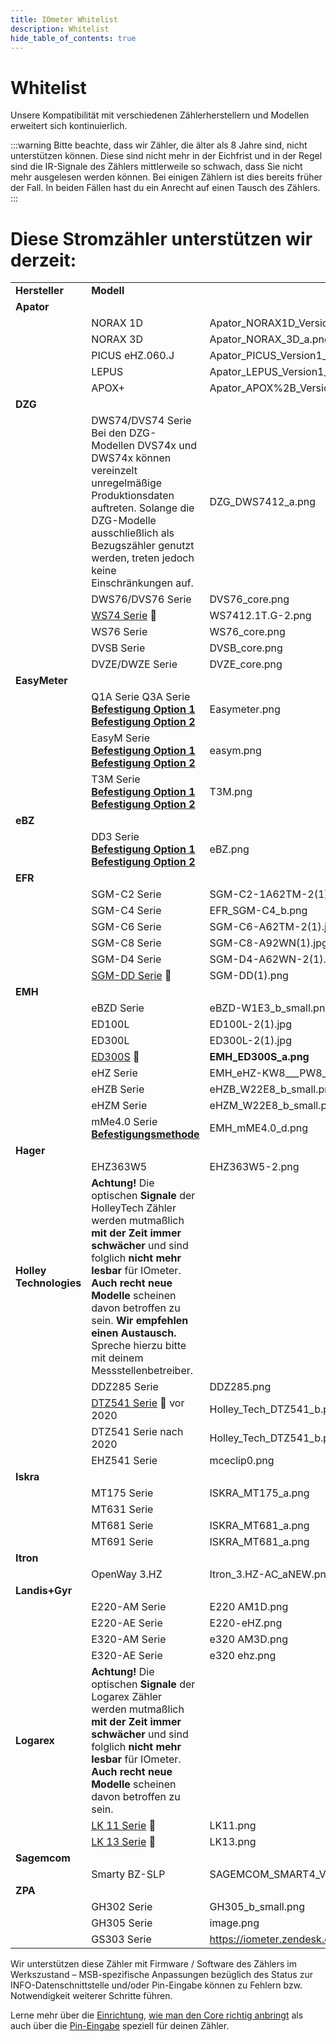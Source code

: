 ```yaml
---
title: IOmeter Whitelist
description: Whitelist 
hide_table_of_contents: true
---
```

# Whitelist

Unsere Kompatibilität mit verschiedenen Zählerherstellern und Modellen erweitert sich kontinuierlich.


:::warning
Bitte beachte, dass wir Zähler, die älter als 8 Jahre sind, nicht unterstützen können. Diese sind nicht mehr in der Eichfrist und in der Regel sind die IR-Signale des Zählers mittlerweile so schwach, dass Sie nicht mehr ausgelesen werden können. Bei einigen Zählern ist dies bereits früher der Fall. In beiden Fällen hast du ein Anrecht auf einen Tausch des Zählers.
:::

# Diese Stromzähler unterstützen wir derzeit:
|  |  |  |
| --- | --- | --- |
| **Hersteller** | **Modell** |  |
| **Apator** |  |  |
|  | NORAX 1D | Apator_NORAX1D_Version1_small.png |
|  | NORAX 3D | Apator_NORAX_3D_a.png |
|  | PICUS eHZ.060.J | Apator_PICUS_Version1_B.png |
|  | LEPUS | Apator_LEPUS_Version1_small.png |
|  | APOX+ | Apator_APOX%2B_Version1_small.png |
| **DZG** |  |  |
|  | DWS74/DVS74 Serie Bei den DZG-Modellen DVS74x und DWS74x können vereinzelt unregelmäßige Produktionsdaten auftreten. Solange die DZG-Modelle ausschließlich als Bezugszähler genutzt werden, treten jedoch keine Einschränkungen auf. | DZG_DWS7412_a.png |
|  | DWS76/DVS76 Serie | DVS76_core.png |
|  | [WS74 Serie](https://iometer.zendesk.com/hc/de/articles/7544021515933#h_01HSXPD88WM9R5QAABYMCD1HSE) 🔦 | WS7412.1T.G-2.png |
|  | WS76 Serie | WS76_core.png |
|  | DVSB Serie | DVSB_core.png |
|  | DVZE/DWZE Serie | DVZE_core.png |
| **EasyMeter** |  |  |
|  | Q1A Serie  Q3A Serie  **[Befestigung Option 1](https://iometer.zendesk.com/hc/de/articles/7535406508061#h_01HSXWPK5PS10B3N0XXFDA9RGC)**  **[Befestigung Option 2](https://iometer.zendesk.com/hc/de/articles/7535406508061#01HSXWXQFT3FRKZTD062C23KJ9)** | Easymeter.png |
|  | EasyM Serie  **[Befestigung Option 1](https://iometer.zendesk.com/hc/de/articles/7535406508061#h_01HSXWPK5PS10B3N0XXFDA9RGC)**  **[Befestigung Option 2](https://iometer.zendesk.com/hc/de/articles/7535406508061#01HSXWXQFT3FRKZTD062C23KJ9)** | easym.png |
|  | T3M Serie  **[Befestigung Option 1](https://iometer.zendesk.com/hc/de/articles/7535406508061#h_01HSXWPK5PS10B3N0XXFDA9RGC)**  **[Befestigung Option 2](https://iometer.zendesk.com/hc/de/articles/7535406508061#01HSXWXQFT3FRKZTD062C23KJ9)** | T3M.png |
| **eBZ** |  |  |
|  | DD3 Serie  **[Befestigung Option 1](https://iometer.zendesk.com/hc/de/articles/7560649884189#h_01HSXWPK5PS10B3N0XXFDA9RGC)**  **[Befestigung Option 2](https://iometer.zendesk.com/hc/de/articles/7560649884189#01HSXWXQFT3FRKZTD062C23KJ9)** | eBZ.png |
| **EFR** |  |  |
|  | SGM-C2 Serie | SGM-C2-1A62TM-2(1).jpg |
|  | SGM-C4 Serie | EFR_SGM-C4_b.png |
|  | SGM-C6 Serie | SGM-C6-A62TM-2(1).jpg |
|  | SGM-C8 Serie | SGM-C8-A92WN(1).jpg |
|  | SGM-D4 Serie | SGM-D4-A62WN-2(1).jpg |
|  | [SGM-DD Serie](https://iometer.zendesk.com/hc/de/articles/7543983791133#01J82S7RA07Y9K1WAJFY3SGBGP) 🔦 | SGM-DD(1).png |
| **EMH** |  |  |
|  | eBZD Serie | eBZD-W1E3_b_small.png |
|  | ED100L | ED100L-2(1).jpg |
|  | ED300L | ED300L-2(1).jpg |
|  | [ED300S](https://iometer.zendesk.com/hc/de/articles/7559610141725-EMH-Informationen-zur-Pin-Eingabe#h_01GXX9NV4BCD248N37CJYJ562J) 🔦 | **EMH_ED300S_a.png** |
|  | eHZ Serie | EMH_eHZ-KW8___PW8_b.png |
|  | eHZB Serie | eHZB_W22E8_b_small.png |
|  | eHZM Serie | eHZM_W22E8_b_small.png |
|  | mMe4.0 Serie  [**Befestigungsmethode**](https://iometer.zendesk.com/hc/de/articles/7520868053021#h_01GGYZ3P1C7BEG9Y7KH7E68VWF) | EMH_mME4.0_d.png |
| **Hager** |  |  |
|  | EHZ363W5 | EHZ363W5-2.png |
| **Holley Technologies** | **Achtung!**  Die optischen **Signale** der HolleyTech Zähler werden mutmaßlich **mit der Zeit immer schwächer** und sind folglich **nicht mehr lesbar** für IOmeter. **Auch recht neue Modelle** scheinen davon betroffen zu sein.  **Wir empfehlen einen Austausch.** Spreche hierzu bitte mit deinem Messstellenbetreiber. | |
|  | DDZ285 Serie | DDZ285.png |
|  | [DTZ541 Serie](https://iometer.zendesk.com/hc/de/articles/7544159527709#h_01GXRCRR28PMHMJVW01C8JHPBD) 🔦 vor 2020 | Holley_Tech_DTZ541_b.png |
|  | DTZ541 Serie nach 2020 | Holley_Tech_DTZ541_b.png |
|  | EHZ541 Serie | mceclip0.png |
| **Iskra** |  |  |
|  | MT175 Serie | ISKRA_MT175_a.png |
|  | MT631 Serie |  |
|  | MT681 Serie | ISKRA_MT681_a.png |
|  | MT691 Serie | ISKRA_MT681_a.png |
| **Itron** |  |  |
|  | OpenWay 3.HZ | Itron_3.HZ-AC_aNEW.png |
| **Landis+Gyr** |  |  |
|  | E220-AM Serie | E220 AM1D.png |
|  | E220-AE Serie | E220-eHZ.png |
|  | E320-AM Serie | e320 AM3D.png |
|  | E320-AE Serie | e320 ehz.png |
| **Logarex** | **Achtung!**  Die optischen **Signale** der Logarex Zähler werden mutmaßlich **mit der Zeit immer schwächer** und sind folglich **nicht mehr lesbar** für IOmeter. **Auch recht neue Modelle** scheinen davon betroffen zu sein. | |
|  | [LK 11 Serie](https://iometer.zendesk.com/hc/de/articles/17776509272861) 🔦 | LK11.png |
|  | [LK 13 Serie](https://iometer.zendesk.com/hc/de/articles/17776509272861) 🔦 | LK13.png |
| **Sagemcom** |  |  |
|  | Smarty BZ-SLP | SAGEMCOM_SMART4_Version1_B.png |
| **ZPA** |  |  |
|  | GH302 Serie | GH305_b_small.png |
|  | GH305 Serie | image.png |
|  | GS303 Serie | https://iometer.zendesk.com/hc/article_attachments/10336273193885 |

Wir unterstützen diese Zähler mit Firmware / Software des Zählers im Werkszustand – MSB-spezifische Anpassungen bezüglich des Status zur INFO-Datenschnittstelle und/oder Pin-Eingabe können zu Fehlern bzw. Notwendigkeit weiterer Schritte führen.

Lerne mehr über die [Einrichtung](https://iometer.zendesk.com/hc/de/articles/7520029050909), [wie man den Core richtig anbringt](https://iometer.zendesk.com/hc/de/sections/7520656444317--Wie-befestige-ich-den-Core-an-meinem-Stromz%C3%A4hler-) als auch über die [Pin-Eingabe](https://iometer.zendesk.com/hc/de/sections/7521224441373--Was-gibt-es-bei-der-Pin-Eingabe-zu-beachten-) speziell für deinen Zähler.